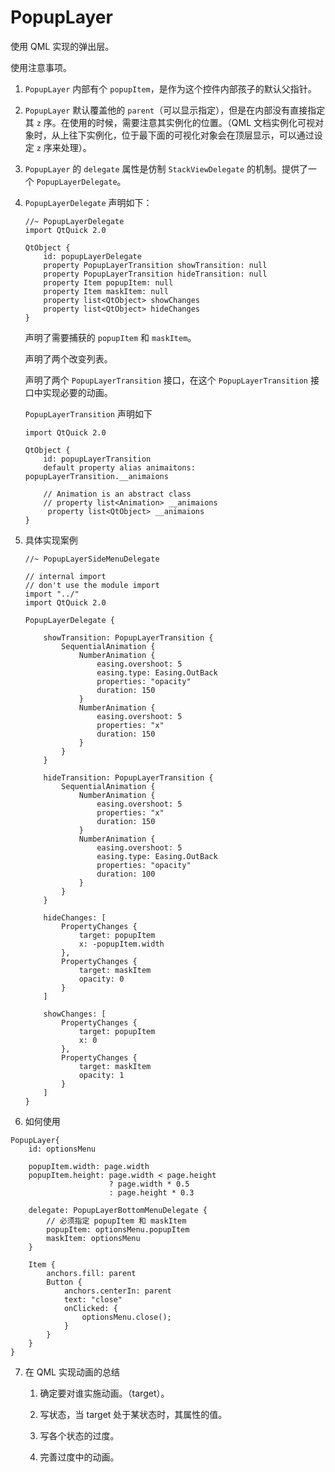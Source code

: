 # PopupLayer

使用 QML 实现的弹出层。

使用注意事项。

1. `PopupLayer` 内部有个 `popupItem`，是作为这个控件内部孩子的默认父指针。

2. `PopupLayer` 默认覆盖他的 `parent`（可以显示指定），但是在内部没有直接指定其 `z` 序。在使用的时候，需要注意其实例化的位置。（QML 文档实例化可视对象时，从上往下实例化，位于最下面的可视化对象会在顶层显示，可以通过设定 `z` 序来处理）。

3. `PopupLayer` 的 `delegate` 属性是仿制 `StackViewDelegate` 的机制。提供了一个 `PopupLayerDelegate`。

4. `PopupLayerDelegate` 声明如下：

    ```
    //~ PopupLayerDelegate
    import QtQuick 2.0

    QtObject {
        id: popupLayerDelegate
        property PopupLayerTransition showTransition: null
        property PopupLayerTransition hideTransition: null
        property Item popupItem: null
        property Item maskItem: null
        property list<QtObject> showChanges
        property list<QtObject> hideChanges
    }
    ```

    声明了需要捕获的 `popupItem` 和 `maskItem`。

    声明了两个改变列表。

    声明了两个 `PopupLayerTransition` 接口，在这个 `PopupLayerTransition` 接口中实现必要的动画。

    `PopupLayerTransition` 声明如下

    ```
    import QtQuick 2.0

    QtObject {
        id: popupLayerTransition
        default property alias animaitons: popupLayerTransition.__animaions

        // Animation is an abstract class
        // property list<Animation> __animaions
         property list<QtObject> __animaions
    }
    ```

5. 具体实现案例

    ```
    //~ PopupLayerSideMenuDelegate

    // internal import
    // don't use the module import
    import "../"
    import QtQuick 2.0

    PopupLayerDelegate {

        showTransition: PopupLayerTransition {
            SequentialAnimation {
                NumberAnimation {
                    easing.overshoot: 5
                    easing.type: Easing.OutBack
                    properties: "opacity"
                    duration: 150
                }
                NumberAnimation {
                    easing.overshoot: 5
                    properties: "x"
                    duration: 150
                }
            }
        }

        hideTransition: PopupLayerTransition {
            SequentialAnimation {
                NumberAnimation {
                    easing.overshoot: 5
                    properties: "x"
                    duration: 150
                }
                NumberAnimation {
                    easing.overshoot: 5
                    easing.type: Easing.OutBack
                    properties: "opacity"
                    duration: 100
                }
            }
        }

        hideChanges: [
            PropertyChanges {
                target: popupItem
                x: -popupItem.width
            },
            PropertyChanges {
                target: maskItem
                opacity: 0
            }
        ]

        showChanges: [
            PropertyChanges {
                target: popupItem
                x: 0
            },
            PropertyChanges {
                target: maskItem
                opacity: 1
            }
        ]
    }
    ```

6. 如何使用

```
PopupLayer{
    id: optionsMenu

    popupItem.width: page.width
    popupItem.height: page.width < page.height
                      ? page.width * 0.5
                      : page.height * 0.3

    delegate: PopupLayerBottomMenuDelegate {
        // 必须指定 popupItem 和 maskItem
        popupItem: optionsMenu.popupItem
        maskItem: optionsMenu
    }

    Item {
        anchors.fill: parent
        Button {
            anchors.centerIn: parent
            text: "close"
            onClicked: {
                optionsMenu.close();
            }
        }
    }
}
```


7. 在 QML 实现动画的总结

    1. 确定要对谁实施动画。（target）。

    2. 写状态，当 target 处于某状态时，其属性的值。

    3. 写各个状态的过度。

    4. 完善过度中的动画。
